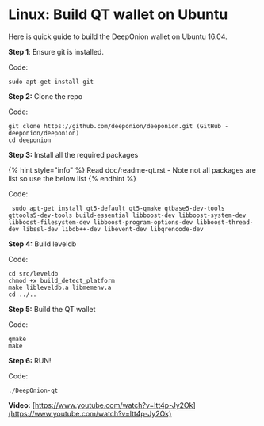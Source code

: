 # Linux: Build QT wallet on Ubuntu

Here is quick guide to build the DeepOnion wallet on Ubuntu 16.04.

**Step 1**: Ensure git is installed.

Code:

```text
sudo apt-get install git
```

**Step 2:** Clone the repo

Code:

```text
git clone https://github.com/deeponion/deeponion.git (GitHub - deeponion/deeponion)
cd deeponion
```

**Step 3:** Install all the required packages

{% hint style="info" %}
Read doc/readme-qt.rst - Note not all packages are list so use the below list
{% endhint %}

Code:

```text
 sudo apt-get install qt5-default qt5-qmake qtbase5-dev-tools qttools5-dev-tools build-essential libboost-dev libboost-system-dev libboost-filesystem-dev libboost-program-options-dev libboost-thread-dev libssl-dev libdb++-dev libevent-dev libqrencode-dev
```

**Step 4:** Build leveldb

Code:

```text
cd src/leveldb
chmod +x build_detect_platform
make libleveldb.a libmemenv.a
cd ../..
```

**Step 5:** Build the QT wallet

Code:

```text
qmake
make
```

**Step 6:** RUN!

Code:

```text
./DeepOnion-qt
```

**Video:** [https://www.youtube.com/watch?v=ltt4p-Jy2Ok](https://www.youtube.com/watch?v=ltt4p-Jy2Ok)

